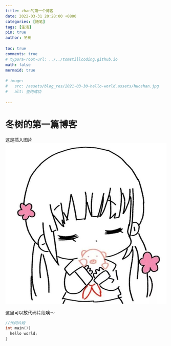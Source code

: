 ```yaml
---
title: zhan的第一个博客
date: 2022-03-31 20:28:00 +0800
categories: [随笔]
tags: [生活]
pin: true
author: 冬树

toc: true
comments: true
# typora-root-url: ../../tomstillcoding.github.io
math: false
mermaid: true

# image:
#   src: /assets/blog_res/2021-03-30-hello-world.assets/huoshan.jpg
#   alt: 签约成功

---
```


# 冬树的第一篇博客

这是插入图片
![可爱的女孩](./picture/girl.jpg)

这里可以放代码片段噢～
```c
//代码片段
int main(){
  hello world;
}
```
